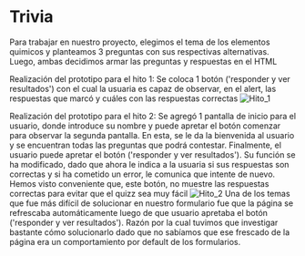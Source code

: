 # Trivia
Para trabajar en nuestro proyecto, elegimos el tema de los elementos quimicos y planteamos 3 preguntas con sus respectivas alternativas. Luego, ambas decidimos armar las preguntas y respuestas en el HTML 

Realización del prototipo para el hito 1:
Se coloca 1 botón ('responder y ver resultados') con el cual la usuaria es capaz de observar, en el alert, las respuestas que marcó y cuáles con las respuestas correctas
![Hito_1](https://user-images.githubusercontent.com/103393649/164474908-49a10709-d5fc-4980-ad5d-e3e43f4c6f16.jpg)

Realización del prototipo para el hito 2:
Se agregó 1 pantalla de inicio para el usuario, donde introduce su nombre y puede apretar el botón comenzar para observar la segunda pantalla. En esta, se le da la bienvenida al usuario y se encuentran todas las preguntas que podrá contestar. Finalmente, el usuario puede apretar el botón ('responder y ver resultados'). Su función se ha modificado, dado que ahora le indica a la usuaria si sus respuestas son correctas y si ha cometido un error, le comunica que intente de nuevo. Hemos visto conveniente que, este botón, no muestre las respuestas correctas para evitar que el quizz sea muy fácil
![Hito_2](https://user-images.githubusercontent.com/103393649/164474712-bddbb84a-6f0e-4d09-8600-d61101fd962a.jpg)
Una de los temas que fue más difícil de solucionar en nuestro formulario fue que la página se refrescaba automáticamente luego de que usuario apretaba el botón ('responder y ver resultados'). Razón por la cual tuvimos que investigar bastante cómo solucionarlo dado que no sabíamos que ese frescado de la página era un comportamiento por default de los formularios.
